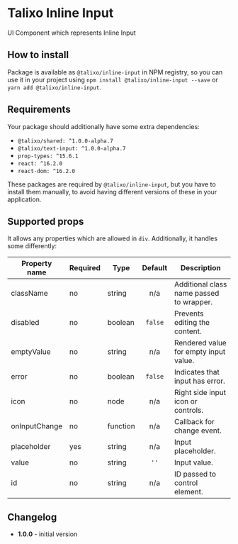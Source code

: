# Talixo Inline Input

UI Component which represents Inline Input

## How to install

Package is available as `@talixo/inline-input` in NPM registry, so you can use it in your project
using `npm install @talixo/inline-input --save` or `yarn add @talixo/inline-input`.

## Requirements

Your package should additionally have some extra dependencies:

- `@talixo/shared: ^1.0.0-alpha.7`
- `@talixo/text-input: ^1.0.0-alpha.7`
- `prop-types: ^15.6.1`
- `react: ^16.2.0`
- `react-dom: ^16.2.0`

These packages are required by `@talixo/inline-input`, but you have to install them manually,
to avoid having different versions of these in your application.

## Supported props

It allows any properties which are allowed in `div`. Additionally, it handles some differently:

Property name   | Required | Type      | Default | Description
----------------|----------|-----------|:-------:|--------------------------------
className       | no       | string    | n/a     | Additional class name passed to wrapper.
disabled        | no       | boolean   | `false` | Prevents editing the content.
emptyValue      | no       | string    | n/a     | Rendered value for empty input value.
error           | no       | boolean   | `false` | Indicates that input has error.
icon            | no       | node      | n/a     | Right side input icon or controls.
onInputChange   | no       | function  | n/a     | Callback for change event.
placeholder     | yes      | string    | n/a     | Input placeholder.
value           | no       | string    | `''`    | Input value.
id              | no       | string    | n/a     | ID passed to control element.

## Changelog

- **1.0.0** - initial version
